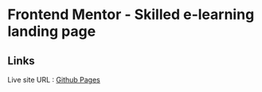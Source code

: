 # Frontend Mentor - Skilled e-learning landing page

## Links
Live site URL :  [Github Pages](https://annepatchkoria.github.io/Skilled-e-learning-landing-page/)
